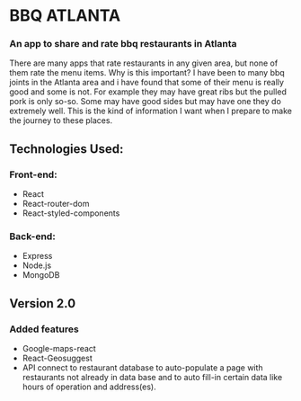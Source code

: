 # BBQ ATLANTA

### An app to share and rate bbq restaurants in Atlanta

There are many apps that rate restaurants in any given area, but none of them rate the menu items. Why is this important? I have been to many bbq joints in the Atlanta area and i have found that some of their menu is really good and some is not. For example they may have great ribs but the pulled pork is only so-so. Some may have good sides but may have one they do extremely well. This is the kind of information I want when I prepare to make the journey to these places.

## Technologies Used:

### Front-end:
- React
- React-router-dom
- React-styled-components

### Back-end:
- Express
- Node.js
- MongoDB

## Version 2.0

### Added features
- Google-maps-react
- React-Geosuggest
- API connect to restaurant database to auto-populate a page with restaurants not already in data base and to auto fill-in certain data like hours of operation and address(es).
